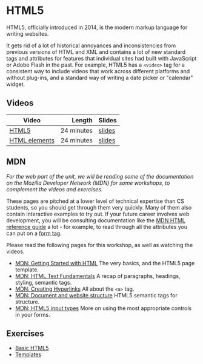 # HTML5

HTML5, officially introduced in 2014, is the modern markup language for writing websites.

It gets rid of a lot of historical annoyances and inconsistencies from previous versions of HTML and XML and contains a lot of new standard tags and attributes for features that individual sites had built with JavaScript or Adobe Flash in the past. For example, HTML5 has a `<video>` tag for a consistent way to include videos that work across different platforms and without plug-ins, and a standard way of writing a date picker or "calendar" widget.

## Videos

| Video | Length | Slides |
|-------|-------:|--------|
| [HTML5]() | 24 minutes | [slides]() |
| [HTML elements]() | 24 minutes | [slides]() |

## MDN

_For the web part of the unit, we will be reading some of the documentation on the Mozilla Developer Network (MDN) for some workshops, to complement the videos and exercises._

These pages are pitched at a lower level of technical expertise than CS students, so you should get through them very quickly. Many of them also contain interactive examples to try out. If your future career involves web development, you will be consulting documentation like the [MDN HTML reference guide](https://developer.mozilla.org/en-US/docs/Web/HTML) a lot - for example, to read through all the attributes you can put on a [form tag](https://developer.mozilla.org/en-US/docs/Web/HTML/Element/form).

Please read the following pages for this workshop, as well as watching the videos.

  - [MDN: Getting Started with HTML](https://developer.mozilla.org/en-US/docs/Learn/HTML/Introduction_to_HTML/Getting_started) The very basics, and the HTML5 page template. 
  - [MDN: HTML Text Fundamentals](https://developer.mozilla.org/en-US/docs/Learn/HTML/Introduction_to_HTML/HTML_text_fundamentals) A recap of paragraphs, headings, styling, semantic tags.
  - [MDN: Creating Hyperlinks](https://developer.mozilla.org/en-US/docs/Learn/HTML/Introduction_to_HTML/Creating_hyperlinks) All about the `<a>` tag.
  - [MDN: Document and website structure](https://developer.mozilla.org/en-US/docs/Learn/HTML/Introduction_to_HTML/Document_and_website_structure) HTML5 semantic tags for structure.
  - [MDN: HTML5 input types](https://developer.mozilla.org/en-US/docs/Learn/Forms/HTML5_input_types) More on using the most appropriate controls in your forms.

## Exercises

  - [Basic HTML5](./basic.md)
  - [Templates](./templates.md)
